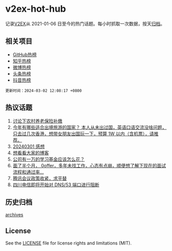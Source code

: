 # v2ex-hot-hub

 记录[V2EX](https://www.v2ex.com/)从 2021-01-06 日至今的热门话题。每小时抓取一次数据，按天[归档](archives)。
 
 ## 相关项目

- [GitHub热榜](https://github.com/lonnyzhang423/github-hot-hub)
- [知乎热榜](https://github.com/lonnyzhang423/zhihu-hot-hub)
- [微博热榜](https://github.com/lonnyzhang423/weibo-hot-hub)
- [头条热榜](https://github.com/lonnyzhang423/toutiao-hot-hub)
- [抖音热榜](https://github.com/lonnyzhang423/douyin-hot-hub)


 `更新时间：2024-03-02 12:08:17 +0800`

## 热议话题

1. [讨论下农村养老保险补缴](https://www.v2ex.com/t/1019767)
1. [今年有哪些适合出境旅游的国家？ 本人从未出过国，英语口语交流没啥问题，只去过几次香港，想带女朋友出国玩一下，预算 1W 以内（含机票），请推荐。](https://www.v2ex.com/t/1019779)
1. [20240301 感想](https://www.v2ex.com/t/1019750)
1. [想看看大家的博客](https://www.v2ex.com/t/1019932)
1. [公司有一万的学习基金应该怎么花？](https://www.v2ex.com/t/1019782)
1. [面了半个月， 0offer，多年未找工作，心态有点崩，顺便想了解下现在的面试流程和通过率...](https://www.v2ex.com/t/1019889)
1. [腾讯会议政策收紧，求平替](https://www.v2ex.com/t/1019892)
1. [四川电信即将开始对 DNS/53 端口进行阻断](https://www.v2ex.com/t/1019877)

## 历史归档

[archives](archives)

## License

See the [LICENSE](LICENSE) file for license rights and limitations (MIT).
